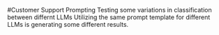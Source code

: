 #Customer Support Prompting
Testing some variations in classification between differnt LLMs
Utilizing the same prompt template for different LLMs is generating some different results.
